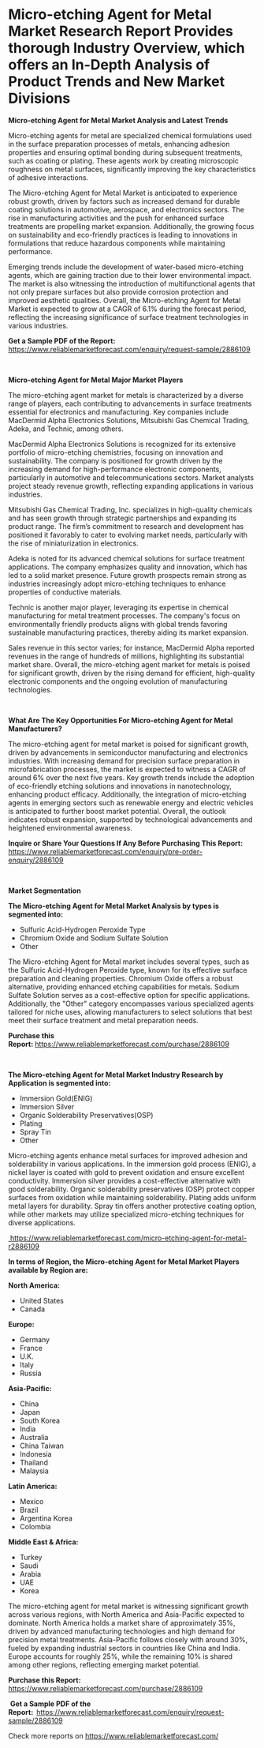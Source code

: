 <p><h1>Micro-etching Agent for Metal Market Research Report Provides thorough Industry Overview, which offers an In-Depth Analysis of Product Trends and New Market Divisions</h1></p><p><strong>Micro-etching Agent for Metal Market Analysis and Latest Trends</strong></p>
<p><p>Micro-etching agents for metal are specialized chemical formulations used in the surface preparation processes of metals, enhancing adhesion properties and ensuring optimal bonding during subsequent treatments, such as coating or plating. These agents work by creating microscopic roughness on metal surfaces, significantly improving the key characteristics of adhesive interactions.</p><p>The Micro-etching Agent for Metal Market is anticipated to experience robust growth, driven by factors such as increased demand for durable coating solutions in automotive, aerospace, and electronics sectors. The rise in manufacturing activities and the push for enhanced surface treatments are propelling market expansion. Additionally, the growing focus on sustainability and eco-friendly practices is leading to innovations in formulations that reduce hazardous components while maintaining performance.</p><p>Emerging trends include the development of water-based micro-etching agents, which are gaining traction due to their lower environmental impact. The market is also witnessing the introduction of multifunctional agents that not only prepare surfaces but also provide corrosion protection and improved aesthetic qualities. Overall, the Micro-etching Agent for Metal Market is expected to grow at a CAGR of 6.1% during the forecast period, reflecting the increasing significance of surface treatment technologies in various industries.</p></p>
<p><strong>Get a Sample PDF of the Report:&nbsp;</strong> <a href="https://www.reliablemarketforecast.com/enquiry/request-sample/2886109?utm_campaign=2202&utm_medium=2&utm_source=Github&utm_content=ia&utm_term=13032025&utm_id=micro-etching-agent-for-metal">https://www.reliablemarketforecast.com/enquiry/request-sample/2886109</a></p>
<p>&nbsp;</p>
<p><strong>Micro-etching Agent for Metal Major Market Players</strong></p>
<p><p>The micro-etching agent market for metals is characterized by a diverse range of players, each contributing to advancements in surface treatments essential for electronics and manufacturing. Key companies include MacDermid Alpha Electronics Solutions, Mitsubishi Gas Chemical Trading, Adeka, and Technic, among others. </p><p>MacDermid Alpha Electronics Solutions is recognized for its extensive portfolio of micro-etching chemistries, focusing on innovation and sustainability. The company is positioned for growth driven by the increasing demand for high-performance electronic components, particularly in automotive and telecommunications sectors. Market analysts project steady revenue growth, reflecting expanding applications in various industries.</p><p>Mitsubishi Gas Chemical Trading, Inc. specializes in high-quality chemicals and has seen growth through strategic partnerships and expanding its product range. The firm’s commitment to research and development has positioned it favorably to cater to evolving market needs, particularly with the rise of miniaturization in electronics.</p><p>Adeka is noted for its advanced chemical solutions for surface treatment applications. The company emphasizes quality and innovation, which has led to a solid market presence. Future growth prospects remain strong as industries increasingly adopt micro-etching techniques to enhance properties of conductive materials.</p><p>Technic is another major player, leveraging its expertise in chemical manufacturing for metal treatment processes. The company's focus on environmentally friendly products aligns with global trends favoring sustainable manufacturing practices, thereby aiding its market expansion.</p><p>Sales revenue in this sector varies; for instance, MacDermid Alpha reported revenues in the range of hundreds of millions, highlighting its substantial market share. Overall, the micro-etching agent market for metals is poised for significant growth, driven by the rising demand for efficient, high-quality electronic components and the ongoing evolution of manufacturing technologies.</p></p>
<p>&nbsp;</p>
<p><strong>What Are The Key Opportunities For Micro-etching Agent for Metal Manufacturers?</strong></p>
<p><p>The micro-etching agent for metal market is poised for significant growth, driven by advancements in semiconductor manufacturing and electronics industries. With increasing demand for precision surface preparation in microfabrication processes, the market is expected to witness a CAGR of around 6% over the next five years. Key growth trends include the adoption of eco-friendly etching solutions and innovations in nanotechnology, enhancing product efficacy. Additionally, the integration of micro-etching agents in emerging sectors such as renewable energy and electric vehicles is anticipated to further boost market potential. Overall, the outlook indicates robust expansion, supported by technological advancements and heightened environmental awareness.</p></p>
<p><strong>Inquire or Share Your Questions If Any Before Purchasing This Report:</strong> <a href="https://www.reliablemarketforecast.com/enquiry/pre-order-enquiry/2886109?utm_campaign=2202&utm_medium=2&utm_source=Github&utm_content=ia&utm_term=13032025&utm_id=micro-etching-agent-for-metal">https://www.reliablemarketforecast.com/enquiry/pre-order-enquiry/2886109</a></p>
<p>&nbsp;</p>
<p><strong>Market Segmentation</strong></p>
<p><strong>The Micro-etching Agent for Metal Market Analysis by types is segmented into:</strong></p>
<p><ul><li>Sulfuric Acid-Hydrogen Peroxide Type</li><li>Chromium Oxide and Sodium Sulfate Solution</li><li>Other</li></ul></p>
<p><p>The Micro-etching Agent for Metal market includes several types, such as the Sulfuric Acid-Hydrogen Peroxide type, known for its effective surface preparation and cleaning properties. Chromium Oxide offers a robust alternative, providing enhanced etching capabilities for metals. Sodium Sulfate Solution serves as a cost-effective option for specific applications. Additionally, the "Other" category encompasses various specialized agents tailored for niche uses, allowing manufacturers to select solutions that best meet their surface treatment and metal preparation needs.</p></p>
<p><strong>Purchase this Report:&nbsp;</strong><a href="https://www.reliablemarketforecast.com/purchase/2886109?utm_campaign=2202&utm_medium=2&utm_source=Github&utm_content=ia&utm_term=13032025&utm_id=micro-etching-agent-for-metal">https://www.reliablemarketforecast.com/purchase/2886109</a></p>
<p>&nbsp;</p>
<p><strong>The Micro-etching Agent for Metal Market Industry Research by Application is segmented into:</strong></p>
<p><ul><li>Immersion Gold(ENIG)</li><li>Immersion Silver</li><li>Organic Solderability Preservatives(OSP)</li><li>Plating</li><li>Spray Tin</li><li>Other</li></ul></p>
<p><p>Micro-etching agents enhance metal surfaces for improved adhesion and solderability in various applications. In the immersion gold process (ENIG), a nickel layer is coated with gold to prevent oxidation and ensure excellent conductivity. Immersion silver provides a cost-effective alternative with good solderability. Organic solderability preservatives (OSP) protect copper surfaces from oxidation while maintaining solderability. Plating adds uniform metal layers for durability. Spray tin offers another protective coating option, while other markets may utilize specialized micro-etching techniques for diverse applications.</p></p>
<p><a href="https://www.reliablemarketforecast.com/micro-etching-agent-for-metal-r2886109?utm_campaign=2202&utm_medium=2&utm_source=Github&utm_content=ia&utm_term=13032025&utm_id=micro-etching-agent-for-metal">&nbsp;https://www.reliablemarketforecast.com/micro-etching-agent-for-metal-r2886109</a></p>
<p><strong>In terms of Region, the Micro-etching Agent for Metal Market Players available by Region are:</strong></p>
<p>
    <p> <strong> North America: </strong>
        <ul>
            <li>United States</li>
            <li>Canada</li>
        </ul>
        </p> 
    <p> <strong> Europe: </strong>
        <ul>
            <li>Germany</li>
            <li>France</li>
            <li>U.K.</li>
            <li>Italy</li>
            <li>Russia</li>
        </ul>
        </p> 
    <p> <strong> Asia-Pacific: </strong>
        <ul>
            <li>China</li>
            <li>Japan</li>
            <li>South Korea</li>
            <li>India</li>
            <li>Australia</li>
            <li>China Taiwan</li>
            <li>Indonesia</li>
            <li>Thailand</li>
            <li>Malaysia</li>
        </ul>
        </p> 
    <p> <strong> Latin America: </strong>
        <ul>
            <li>Mexico</li>
            <li>Brazil</li>
            <li>Argentina Korea</li>
            <li>Colombia</li>
        </ul>
        </p> 
    <p> <strong> Middle East & Africa: </strong>
        <ul>
            <li>Turkey</li>
            <li>Saudi</li>
            <li>Arabia</li>
            <li>UAE</li>
            <li>Korea</li>
        </ul>
    </p>
    </p>
<p><p>The micro-etching agent for metal market is witnessing significant growth across various regions, with North America and Asia-Pacific expected to dominate. North America holds a market share of approximately 35%, driven by advanced manufacturing technologies and high demand for precision metal treatments. Asia-Pacific follows closely with around 30%, fueled by expanding industrial sectors in countries like China and India. Europe accounts for roughly 25%, while the remaining 10% is shared among other regions, reflecting emerging market potential.</p></p>
<p><strong>Purchase this Report: </strong><a href="https://www.reliablemarketforecast.com/purchase/2886109?utm_campaign=2202&utm_medium=2&utm_source=Github&utm_content=ia&utm_term=13032025&utm_id=micro-etching-agent-for-metal">https://www.reliablemarketforecast.com/purchase/2886109</a></p>
<p>&nbsp;<strong>Get a Sample PDF of the Report:&nbsp;&nbsp;</strong><a href="https://www.reliablemarketforecast.com/enquiry/request-sample/2886109?utm_campaign=2202&utm_medium=2&utm_source=Github&utm_content=ia&utm_term=13032025&utm_id=micro-etching-agent-for-metal">https://www.reliablemarketforecast.com/enquiry/request-sample/2886109</a></p>
<p><strong></strong></p>
<p>Check more reports on <a href="https://www.reliablemarketforecast.com/?utm_campaign=2202&utm_medium=2&utm_source=Github&utm_content=ia&utm_term=13032025&utm_id=micro-etching-agent-for-metal">https://www.reliablemarketforecast.com/</a></p>